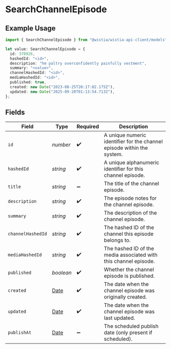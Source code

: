 # SearchChannelEpisode

## Example Usage

```typescript
import { SearchChannelEpisode } from "@wistia/wistia-api-client/models";

let value: SearchChannelEpisode = {
  id: 370926,
  hashedId: "<id>",
  description: "hm paltry overconfidently painfully vestment",
  summary: "<value>",
  channelHashedId: "<id>",
  mediaHashedId: "<id>",
  published: true,
  created: new Date("2023-08-25T20:17:02.175Z"),
  updated: new Date("2025-09-20T01:13:54.713Z"),
};
```

## Fields

| Field                                                                                         | Type                                                                                          | Required                                                                                      | Description                                                                                   |
| --------------------------------------------------------------------------------------------- | --------------------------------------------------------------------------------------------- | --------------------------------------------------------------------------------------------- | --------------------------------------------------------------------------------------------- |
| `id`                                                                                          | *number*                                                                                      | :heavy_check_mark:                                                                            | A unique numeric identifier for the channel episode within the system.                        |
| `hashedId`                                                                                    | *string*                                                                                      | :heavy_check_mark:                                                                            | A unique alphanumeric identifier for this channel episode.                                    |
| `title`                                                                                       | *string*                                                                                      | :heavy_minus_sign:                                                                            | The title of the channel episode.                                                             |
| `description`                                                                                 | *string*                                                                                      | :heavy_check_mark:                                                                            | The episode notes for the channel episode.                                                    |
| `summary`                                                                                     | *string*                                                                                      | :heavy_check_mark:                                                                            | The description of the channel episode.                                                       |
| `channelHashedId`                                                                             | *string*                                                                                      | :heavy_check_mark:                                                                            | The hashed ID of the channel this episode belongs to.                                         |
| `mediaHashedId`                                                                               | *string*                                                                                      | :heavy_check_mark:                                                                            | The hashed ID of the media associated with this channel episode.                              |
| `published`                                                                                   | *boolean*                                                                                     | :heavy_check_mark:                                                                            | Whether the channel episode is published.                                                     |
| `created`                                                                                     | [Date](https://developer.mozilla.org/en-US/docs/Web/JavaScript/Reference/Global_Objects/Date) | :heavy_check_mark:                                                                            | The date when the channel episode was originally created.                                     |
| `updated`                                                                                     | [Date](https://developer.mozilla.org/en-US/docs/Web/JavaScript/Reference/Global_Objects/Date) | :heavy_check_mark:                                                                            | The date when the channel episode was last updated.                                           |
| `publishAt`                                                                                   | [Date](https://developer.mozilla.org/en-US/docs/Web/JavaScript/Reference/Global_Objects/Date) | :heavy_minus_sign:                                                                            | The scheduled publish date (only present if scheduled).                                       |
